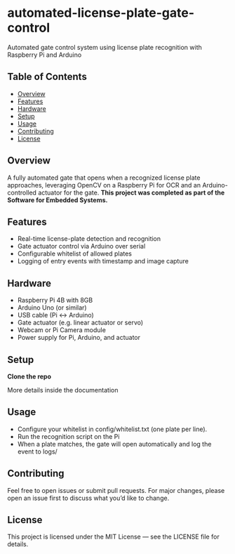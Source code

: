 # automated-license-plate-gate-control
Automated gate control system using license plate recognition with Raspberry Pi and Arduino

## Table of Contents

- [Overview](#overview)  
- [Features](#features)  
- [Hardware](#hardware)  
- [Setup](#setup)  
- [Usage](#usage)  
- [Contributing](#contributing)  
- [License](#license)  

## Overview

A fully automated gate that opens when a recognized license plate approaches, leveraging OpenCV on a Raspberry Pi for OCR and an Arduino-controlled actuator for the gate.
**This project was completed as part of the Software for Embedded Systems.**


## Features

- Real-time license-plate detection and recognition  
- Gate actuator control via Arduino over serial  
- Configurable whitelist of allowed plates  
- Logging of entry events with timestamp and image capture  

## Hardware 

- Raspberry Pi 4B with 8GB
- Arduino Uno (or similar) 
- USB cable (Pi ↔ Arduino)  
- Gate actuator (e.g. linear actuator or servo)  
- Webcam or Pi Camera module  
- Power supply for Pi, Arduino, and actuator

## Setup

**Clone the repo**

More details inside the documentation

## Usage

- Configure your whitelist in config/whitelist.txt (one plate per line).
- Run the recognition script on the Pi
- When a plate matches, the gate will open automatically and log the event to logs/

## Contributing

Feel free to open issues or submit pull requests. For major changes, please open an issue first to discuss what you’d like to change.

## License

This project is licensed under the MIT License — see the LICENSE file for details.


